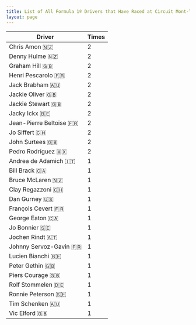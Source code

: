 ```yaml
---
title: List of All Formula 1® Drivers that Have Raced at Circuit Mont-Tremblant
layout: page
---
```



| Driver | Times |
|--|--|
| Chris Amon 🇳🇿 | 2 |
| Denny Hulme 🇳🇿 | 2 |
| Graham Hill 🇬🇧 | 2 |
| Henri Pescarolo 🇫🇷 | 2 |
| Jack Brabham 🇦🇺 | 2 |
| Jackie Oliver 🇬🇧 | 2 |
| Jackie Stewart 🇬🇧 | 2 |
| Jacky Ickx 🇧🇪 | 2 |
| Jean-Pierre Beltoise 🇫🇷 | 2 |
| Jo Siffert 🇨🇭 | 2 |
| John Surtees 🇬🇧 | 2 |
| Pedro Rodríguez 🇲🇽 | 2 |
| Andrea de Adamich 🇮🇹 | 1 |
| Bill Brack 🇨🇦 | 1 |
| Bruce McLaren 🇳🇿 | 1 |
| Clay Regazzoni 🇨🇭 | 1 |
| Dan Gurney 🇺🇸 | 1 |
| François Cevert 🇫🇷 | 1 |
| George Eaton 🇨🇦 | 1 |
| Jo Bonnier 🇸🇪 | 1 |
| Jochen Rindt 🇦🇹 | 1 |
| Johnny Servoz-Gavin 🇫🇷 | 1 |
| Lucien Bianchi 🇧🇪 | 1 |
| Peter Gethin 🇬🇧 | 1 |
| Piers Courage 🇬🇧 | 1 |
| Rolf Stommelen 🇩🇪 | 1 |
| Ronnie Peterson 🇸🇪 | 1 |
| Tim Schenken 🇦🇺 | 1 |
| Vic Elford 🇬🇧 | 1 |


